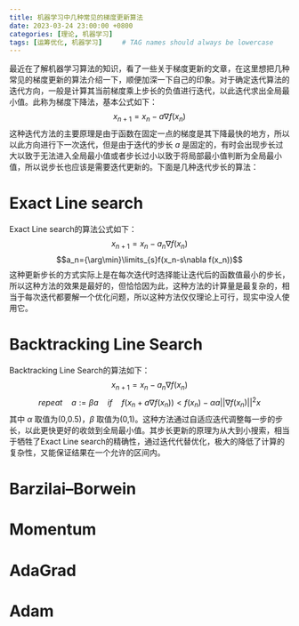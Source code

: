 ```yaml
---
title: 机器学习中几种常见的梯度更新算法
date: 2023-03-24 23:00:00 +0800
categories: [理论, 机器学习]
tags: [运筹优化, 机器学习]     # TAG names should always be lowercase
---
```

<head>
    <script src="https://cdn.mathjax.org/mathjax/latest/MathJax.js?config=TeX-AMS-MML_HTMLorMML" type="text/javascript"></script>
    <script type="text/x-mathjax-config">
        MathJax.Hub.Config({
            tex2jax: {
            skipTags: ['script', 'noscript', 'style', 'textarea', 'pre'],
            inlineMath: [['$','$']]
            }
        });
    </script>
</head>


最近在了解机器学习算法的知识，看了一些关于梯度更新的文章，在这里想把几种常见的梯度更新的算法介绍一下，顺便加深一下自己的印象。对于确定迭代算法的迭代方向，一般是计算其当前梯度乘上步长的负值进行迭代，以此迭代求出全局最小值。此称为梯度下降法，基本公式如下：
$$x_{n+1}=x_n-a\nabla f(x_n)$$
这种迭代方法的主要原理是由于函数在固定一点的梯度是其下降最快的地方，所以以此方向进行下一次迭代，但是由于迭代的步长 $a$ 是固定的，有时会出现步长过大以致于无法进入全局最小值或者步长过小以致于将局部最小值判断为全局最小值，所以说步长也应该是需要迭代更新的。下面是几种迭代步长的算法：

# Exact Line search

Exact Line search的算法公式如下：
$$x_{n+1}=x_n-a_n\nabla f(x_n)$$
$$a_n={\arg\min}\limits_{s}f(x_n-s\nabla f(x_n))$$
这种更新步长的方式实际上是在每次迭代时选择能让迭代后的函数值最小的步长，所以这种方法的效果是最好的，但恰恰因为此，这种方法的计算量是最复杂的，相当于每次迭代都要解一个优化问题，所以这种方法仅仅理论上可行，现实中没人使用它。

# Backtracking Line Search

Backtracking Line Search的算法如下：
$$x_{n+1}=x_n-a_n\nabla f(x_n)$$
$$repeat\quad a:=\beta a\quad if\quad f(x_n+a\nabla f(x_n))<f(x_n)-\alpha a||\nabla f(x_n)||^2 x$$
其中 $\alpha$ 取值为(0,0.5)，$\beta$ 取值为(0,1)。这种方法通过自适应迭代调整每一步的步长，以此更快更好的收敛到全局最小值。其步长更新的原理为从大到小搜索，相当于牺牲了Exact Line search的精确性，通过迭代代替优化，极大的降低了计算的复杂性，又能保证结果在一个允许的区间内。

# Barzilai–Borwein



# Momentum



# AdaGrad



# Adam




